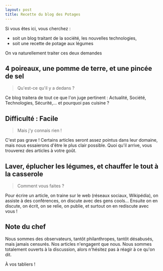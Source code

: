 ```yaml
---
layout: post
title: Recette du blog des Potages
---
```


<!-- Etat : Brouillon -->

Si vous êtes ici, vous cherchez :
- soit un blog traitant de la société, les nouvelles technologies,
- soit une recette de potage aux légumes

On va naturellement traiter ces deux demandes

## 4 poireaux, une pomme de terre, et une pincée de sel
> Qu'est-ce qu'il y a dedans ?

Ce blog traitera de tout ce que l'on juge pertinent : Actualité, Société, Technologies, Sécurité,... et pourquoi pas cuisine ?

## Difficulté : Facile
>Mais j'y connais rien !

C'est pas grave ! Certains articles seront assez pointus dans leur domaine, mais nous essaierons d'être le plus clair possible. Quoi qu'il arrive, vous trouverez des articles à votre goût.

## Laver, éplucher les légumes, et chauffer le tout à la casserole
>Comment vous faites ?

Pour écrire un article, on traine sur le web (réseaux sociaux, Wikipédia), on assiste à des conférences, on discute avec des gens cools... Ensuite on en discute, on écrit, on se relie, on publie, et surtout on en rediscute avec vous !

## Note du chef
Nous sommes des observateurs, tantôt philanthropes, tantôt désabusés, mais jamais censurés. Nos articles n'engagent que nous.
Nous sommes totalement ouverts à la discussion, alors n'hésitez pas à réagir à ce qu'on dit.

À vos tabliers !
